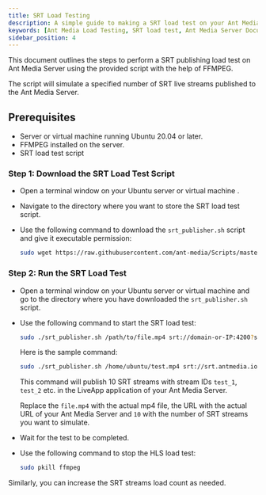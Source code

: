 ```yaml
---
title: SRT Load Testing 
description: A simple guide to making a SRT load test on your Ant Media Server.
keywords: [Ant Media Load Testing, SRT load test, Ant Media Server Documentation, Ant Media Server Tutorials]
sidebar_position: 4
---
```


This document outlines the steps to perform a SRT publishing load test on Ant Media Server using the provided script with the help of FFMPEG.

The script will simulate a specified number of SRT live streams published to the Ant Media Server.

## Prerequisites

- Server or virtual machine running Ubuntu 20.04 or later.
- FFMPEG installed on the server.
- SRT load test script

### Step 1: Download the SRT Load Test Script

- Open a terminal window on your Ubuntu server or virtual machine .
- Navigate to the directory where you want to store the SRT load test script.
- Use the following command to download the `srt_publisher.sh` script and give it executable permission:

     ```bash
     sudo wget https://raw.githubusercontent.com/ant-media/Scripts/master/load-testing/srt_publisher.sh && sudo chmod +x srt_publisher.sh
     ```

### Step 2: Run the SRT Load Test

- Open a terminal window on your Ubuntu server or virtual machine and go to the directory where you have downloaded the `srt_publisher.sh` script.
- Use the following command to start the SRT load test:
     ```bash
     sudo ./srt_publisher.sh /path/to/file.mp4 srt://domain-or-IP:4200?streamid=AppName/streamId 10
     ```

  Here is the sample command:

  ```bash
  sudo ./srt_publisher.sh /home/ubuntu/test.mp4 srt://srt.antmedia.io:4200?streamid=LiveApp/test 10
  ```
     
  This command will publish 10 SRT streams with stream IDs `test_1`, `test_2` etc. in the LiveApp application of your Ant Media Server.

  Replace the `file.mp4` with the actual mp4 file, the URL with the actual URL of your Ant Media Server and `10` with the number of SRT streams you want to simulate.

- Wait for the test to be completed.
- Use the following command to stop the HLS load test:

     ```bash
     sudo pkill ffmpeg
     ```

Similarly, you can increase the SRT streams load count as needed.
